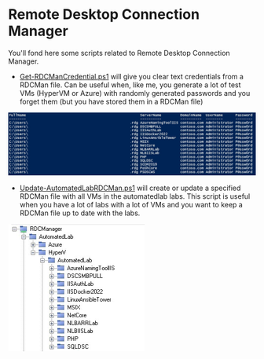 # Remote Desktop Connection Manager

You'll fond here some scripts related to Remote Desktop Connection Manager.
* [Get-RDCManCredential.ps1](Get-RDCManCredential.ps1) will give you clear text credentials from a RDCMan file. Can be useful when, like me, you generate a lot of test VMs (HyperVM or Azure) with randomly generated passwords and you forget them (but you have stored them in a RDCMan file)

![](docs/Get-RDCManCredential.jpg)
* [Update-AutomatedLabRDCMan.ps1](Update-AutomatedLabRDCMan.ps1) will create or update a specified RDCMan file with all VMs in the automatedlab labs. This script is useful when you have a lot of labs with a lot of VMs and you want to keep a RDCMan file up to date with the labs.

![](docs/Update-AutomatedLabRDCMan.jpg)
